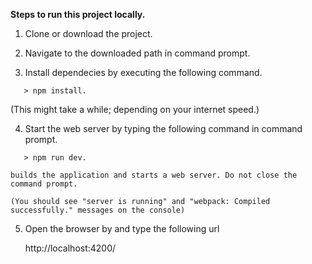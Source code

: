 
**Steps to run this project locally.**

1) Clone or download the project.

2) Navigate to the downloaded path in command prompt.

3) Install dependecies by executing the following command.

```
   > npm install.
```
   (This might take a while; depending on your internet speed.)

4) Start the web server by typing the following command in command prompt.

```
   > npm run dev.    
```
    builds the application and starts a web server. Do not close the command prompt.

    (You should see "server is running" and "webpack: Compiled successfully." messages on the console)    

5) Open the browser by and type the following url 
    
    http://localhost:4200/
